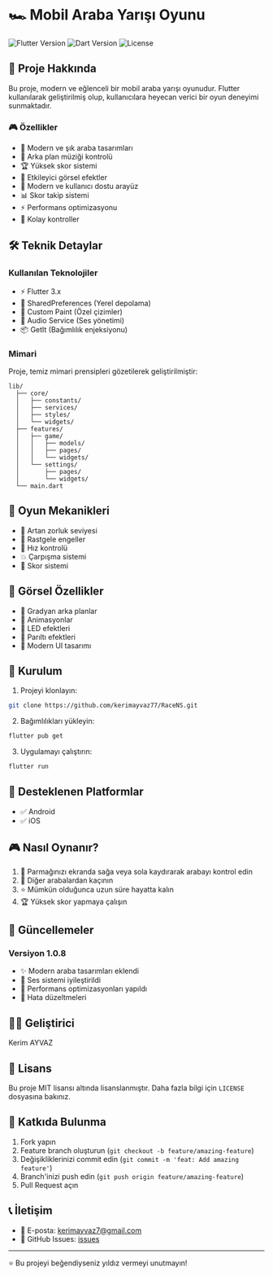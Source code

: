 # 🏎️ Mobil Araba Yarışı Oyunu

![Flutter Version](https://img.shields.io/badge/Flutter-3.x-blue)
![Dart Version](https://img.shields.io/badge/Dart-3.x-blue)
![License](https://img.shields.io/badge/License-MIT-green)

## 📱 Proje Hakkında

Bu proje, modern ve eğlenceli bir mobil araba yarışı oyunudur. Flutter kullanılarak geliştirilmiş olup, kullanıcılara heyecan verici bir oyun deneyimi sunmaktadır.

### 🎮 Özellikler

- 🚗 Modern ve şık araba tasarımları
- 🎵 Arka plan müziği kontrolü
- 🏆 Yüksek skor sistemi
- 🌈 Etkileyici görsel efektler
- 🎨 Modern ve kullanıcı dostu arayüz
- 📊 Skor takip sistemi
- ⚡ Performans optimizasyonu
- 🔧 Kolay kontroller

## 🛠️ Teknik Detaylar

### Kullanılan Teknolojiler

- ⚡ Flutter 3.x
- 💾 SharedPreferences (Yerel depolama)
- 🎨 Custom Paint (Özel çizimler)
- 🎵 Audio Service (Ses yönetimi)
- 📦 GetIt (Bağımlılık enjeksiyonu)

### Mimari

Proje, temiz mimari prensipleri gözetilerek geliştirilmiştir:

```
lib/
  ├── core/
  │   ├── constants/
  │   ├── services/
  │   ├── styles/
  │   └── widgets/
  ├── features/
  │   ├── game/
  │   │   ├── models/
  │   │   ├── pages/
  │   │   └── widgets/
  │   └── settings/
  │       ├── pages/
  │       └── widgets/
  └── main.dart
```

## 🎯 Oyun Mekanikleri

- 🏁 Artan zorluk seviyesi
- 🚦 Rastgele engeller
- 💨 Hız kontrolü
- 💥 Çarpışma sistemi
- 🎯 Skor sistemi

## 🎨 Görsel Özellikler

- 🌈 Gradyan arka planlar
- 💫 Animasyonlar
- 🚥 LED efektleri
- 🌟 Parıltı efektleri
- 🎨 Modern UI tasarımı

## 🚀 Kurulum

1. Projeyi klonlayın:
```bash
git clone https://github.com/kerimayvaz77/RaceNS.git
```

2. Bağımlılıkları yükleyin:
```bash
flutter pub get
```

3. Uygulamayı çalıştırın:
```bash
flutter run
```

## 📱 Desteklenen Platformlar

- ✅ Android
- ✅ iOS

## 🎮 Nasıl Oynanır?

1. 🎯 Parmağınızı ekranda sağa veya sola kaydırarak arabayı kontrol edin
2. 🚗 Diğer arabalardan kaçının
3. ⭐ Mümkün olduğunca uzun süre hayatta kalın
4. 🏆 Yüksek skor yapmaya çalışın

## 🔄 Güncellemeler

### Versiyon 1.0.8
- ✨ Modern araba tasarımları eklendi
- 🎵 Ses sistemi iyileştirildi
- 🚀 Performans optimizasyonları yapıldı
- 🐛 Hata düzeltmeleri

## 👨‍💻 Geliştirici

Kerim AYVAZ

## 📄 Lisans

Bu proje MIT lisansı altında lisanslanmıştır. Daha fazla bilgi için `LICENSE` dosyasına bakınız.

## 🤝 Katkıda Bulunma

1. Fork yapın
2. Feature branch oluşturun (`git checkout -b feature/amazing-feature`)
3. Değişikliklerinizi commit edin (`git commit -m 'feat: Add amazing feature'`)
4. Branch'inizi push edin (`git push origin feature/amazing-feature`)
5. Pull Request açın

## 📞 İletişim

- 📧 E-posta: kerimayvaz7@gmail.com
- 💬 GitHub Issues: [issues](https://github.com/kerimayvaz77/RaceNS/issues)

---

⭐ Bu projeyi beğendiyseniz yıldız vermeyi unutmayın!
